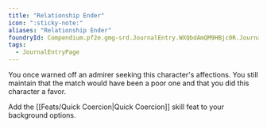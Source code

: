 ```yaml
---
title: "Relationship Ender"
icon: ":sticky-note:"
aliases: "Relationship Ender"
foundryId: Compendium.pf2e.gmg-srd.JournalEntry.WXQbdAmQM9HBjc0R.JournalEntryPage.aZMwMrfTXcqydrGp
tags:
  - JournalEntryPage
---
```

You once warned off an admirer seeking this character's affections. You still maintain that the match would have been a poor one and that you did this character a favor.

Add the [[Feats/Quick Coercion|Quick Coercion]] skill feat to your background options.